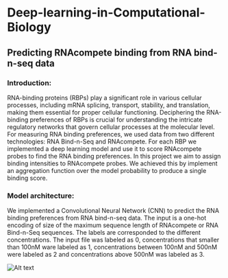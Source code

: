 # Deep-learning-in-Computational-Biology

## Predicting RNAcompete binding from RNA bind-n-seq data

### Introduction:
RNA-binding proteins (RBPs) play a significant role in various cellular processes, including mRNA splicing, transport, stability, and translation, making them essential for proper cellular functioning. Deciphering the RNA-binding preferences of RBPs is crucial for understanding the intricate regulatory networks that govern cellular processes at the molecular level. For measuring RNA binding preferences, we used data from two different technologies: RNA Bind-n-Seq and RNAcompete. For each RBP we implemented a deep learning model and use it to score RNAcompete probes to find the RNA binding preferences. In this project we aim to assign binding intensities to RNAcompete probes. We achieved this by implement an aggregation function over the model probability to produce a single binding score. 

### Model architecture:
We implemented a Convolutional Neural Network (CNN) to predict the RNA binding preferences from RNA bind-n-seq data. The input is a one-hot encoding of size of the maximum sequence length of RNAcompete or RNA Bind-n-Seq sequences. The labels are corresponded to the different concentrations. The input file was labeled as 0, concentrations that smaller than 100nM ware labeled as 1, concentrations between 100nM and 500nM were labeled as 2 and concentrations above 500nM was labeled as 3.

![Alt text](path/to/image)
